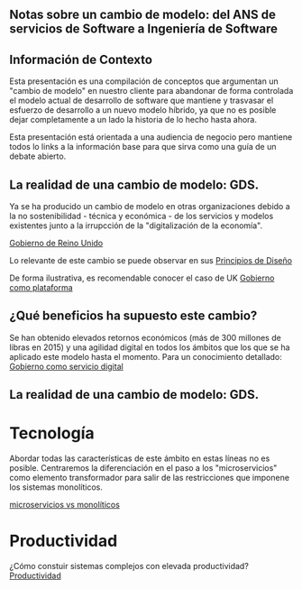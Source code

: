 ## Notas sobre un cambio de modelo: del ANS de servicios de Software a Ingeniería de Software

## Información de Contexto

Esta presentación es una compilación de conceptos que argumentan un "cambio de modelo" en nuestro cliente para abandonar de forma controlada el modelo actual de desarrollo de software que mantiene y trasvasar el esfuerzo de desarrollo a un nuevo modelo híbrido, ya que no es posible dejar completamente a un lado la historia de lo hecho hasta ahora.

Esta presentación está orientada a una audiencia de negocio pero mantiene todos lo links a la información base para que sirva como una guía de un debate abierto.

## La realidad de una cambio de modelo: GDS.

Ya se ha producido un cambio de modelo en otras organizaciones debido a la no sostenibilidad - técnica y económica - de los servicios y modelos existentes junto a la irrupcción de la "digitalización de la economía".

[Gobierno de Reino Unido](https://www.gov.uk/government/organisations/government-digital-service)

Lo relevante de este cambio se puede observar en sus [Principios de Diseño](https://www.gov.uk/design-principles)

De forma ilustrativa, es recomendable conocer el caso de UK  [Gobierno como plataforma](https://www.gov.uk/government/policies/government-as-a-platform)

## ¿Qué beneficios ha supuesto este cambio?

Se han obtenido elevados retornos económicos (más de 300 millones de libras en 2015) y una agilidad digital en todos los ámbitos que los que se ha aplicado este modelo hasta el momento. Para un conocimiento detallado: [Gobierno como servicio digital](https://www.gov.uk/government/organisations/government-digital-service)

## La realidad de una cambio de modelo: GDS.

# Tecnología

Abordar todas las características de este ámbito en estas líneas no es posible. Centraremos la diferenciación en el paso a los "microservicios" como elemento transformador para salir de las restricciones que imponene los sistemas monolíticos.

[microservicios vs monolíticos](https://martinfowler.com/articles/microservices.html#MicroservicesAndSoa)


# Productividad

¿Cómo constuir sistemas complejos con elevada productividad? [Productividad](http://highscalability.com/blog/2015/4/27/how-can-we-build-better-complex-systems-containers-microserv.html)






